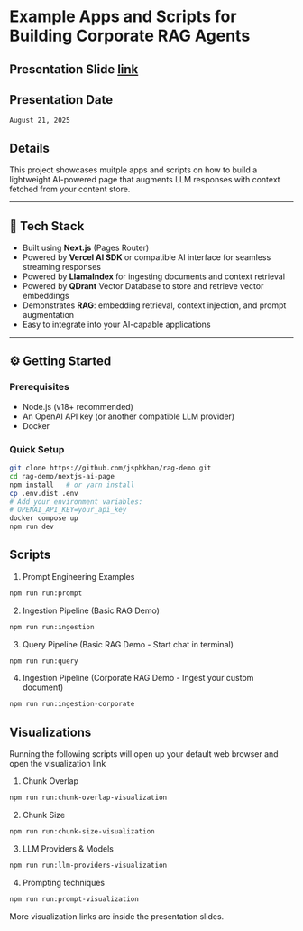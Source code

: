 # Example Apps and Scripts for Building Corporate RAG Agents

## Presentation Slide [link](https://miro.com/app/board/uXjVJTV8eTs=/?share_link_id=29862812354)

## Presentation Date
`August 21, 2025`

## Details
This project showcases muitple apps and scripts on how to build a lightweight AI-powered page that augments LLM responses with context fetched from your content store.

---

## 🚀 Tech Stack

- Built using **Next.js** (Pages Router)
- Powered by **Vercel AI SDK** or compatible AI interface for seamless streaming responses
- Powered by **LlamaIndex** for ingesting documents and context retrieval
- Powered by **QDrant** Vector Database to store and retrieve vector embeddings
- Demonstrates **RAG**: embedding retrieval, context injection, and prompt augmentation
- Easy to integrate into your AI-capable applications

---

## ⚙️ Getting Started

### Prerequisites

- Node.js (v18+ recommended)
- An OpenAI API key (or another compatible LLM provider)
- Docker

### Quick Setup

```bash
git clone https://github.com/jsphkhan/rag-demo.git
cd rag-demo/nextjs-ai-page
npm install   # or yarn install
cp .env.dist .env
# Add your environment variables:
# OPENAI_API_KEY=your_api_key
docker compose up
npm run dev
```


## Scripts
1. Prompt Engineering Examples
```bash
npm run run:prompt
```

2. Ingestion Pipeline (Basic RAG Demo)
```bash
npm run run:ingestion
```

3. Query Pipeline (Basic RAG Demo - Start chat in terminal)
```bash
npm run run:query
```

4. Ingestion Pipeline (Corporate RAG Demo - Ingest your custom document)
```bash
npm run run:ingestion-corporate
```

## Visualizations
Running the following scripts will open up your default web browser and open the visualization link

1. Chunk Overlap
```bash
npm run run:chunk-overlap-visualization
```

2. Chunk Size
```bash
npm run run:chunk-size-visualization
```

3. LLM Providers & Models
```bash
npm run run:llm-providers-visualization
```

4. Prompting techniques
```bash
npm run run:prompt-visualization
```

More visualization links are inside the presentation slides.
